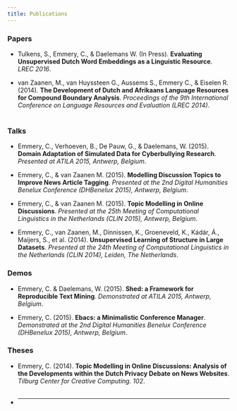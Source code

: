```yaml
---
title: Publications
---
```


### Papers

* Tulkens, S., Emmery, C., & Daelemans W. (In Press).  **Evaluating Unsupervised Dutch Word Embeddings as a Linguistic Resource**. *LREC 2016*.

* van Zaanen, M., van Huyssteen G., Aussems S., Emmery C., & Eiselen R. (2014).  **The Development of Dutch and Afrikaans Language Resources for Compound Boundary Analysis**. *Proceedings of the 9th International Conference on Language Resources and Evaluation (LREC 2014)*.
  <br> [<i class="fa fa-file-code-o"></i>](http://www.clips.uantwerpen.be/biblio/export/bibtex/1828n) &nbsp;
       [<i class="fa fa-file-pdf-o"></i>](http://ilk.uvt.nl/menno/files/docs/p_lrec14.pdf) &nbsp;
       <i class="fa fa-github"></i>

### Talks

* Emmery, C., Verhoeven, B., De Pauw, G., & Daelemans, W. (2015).  **Domain Adaptation of Simulated Data for Cyberbullying Research**. *Presented at ATILA 2015, Antwerp, Belgium*.

* Emmery, C., & van Zaanen M. (2015).  **Modelling Discussion Topics to Improve News Article Tagging**. *Presented at the 2nd Digital Humanities Benelux Conference (DHBenelux 2015), Antwerp, Belgium*.

* Emmery, C., & van Zaanen M. (2015).  **Topic Modelling in Online Discussions**. *Presented at the 25th Meeting of Computational Linguistics in the Netherlands (CLIN 2015), Antwerp, Belgium*.

* Emmery, C., van Zaanen, M., Dinnissen, K., Groeneveld, K., Kádár, Á., Maijers, S., et al. (2014). **Unsupervised Learning of Structure in Large Datasets**. *Presented at the 24th Meeting of Computational Linguistics in the Netherlands (CLIN 2014), Leiden, The Netherlands*.

### Demos

* Emmery, C. & Daelemans, W. (2015).  **Shed: a Framework for Reproducible Text Mining**. *Demonstrated at ATILA 2015, Antwerp, Belgium*.

* Emmery, C. (2015).  **Ebacs: a Minimalistic Conference Manager**. *Demonstrated at the 2nd Digital Humanities Benelux Conference (DHBenelux 2015), Antwerp, Belgium*.

### Theses

* Emmery, C. (2014). **Topic Modelling in Online Discussions: Analysis of the Developments within the Dutch Privacy Debate on News Websites**. *Tilburg Center for Creative Computing. 102*.
  <br> [<i class="fa fa-file-code-o"></i>](https://www.worldcat.org/title/topic-modelling-in-online-discussions-analysis-of-the-developments-within-the-dutch-privacy-debate-on-news-websites/oclc/894803324&referer=brief_results) &nbsp; [<i class="fa fa-file-pdf-o"></i>](http://arno.uvt.nl/show.cgi?fid=135375) &nbsp; [<i class="fa fa-github"></i>](https://www.github.com/cmry/aivb)

* ___
